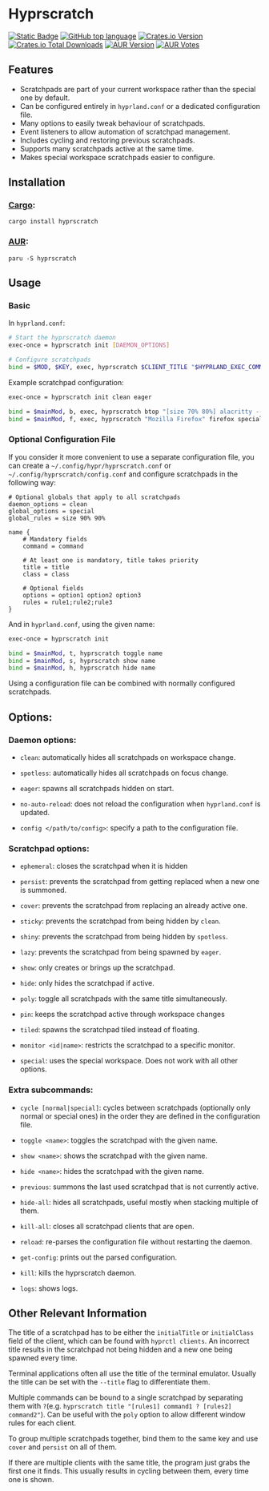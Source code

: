 # Hyprscratch
[![Static Badge](https://img.shields.io/badge/Hyprland-grey?style=for-the-badge&logo=hyprland&logoSize=auto)](https://github.com/hyprwm/Hyprland)
[![GitHub top language](https://img.shields.io/github/languages/top/sashetophizika/hyprscratch?style=for-the-badge&logo=rust&logoSize=auto&logoColor=black&color=brightgreen)](https://www.rust-lang.org/)
[![Crates.io Version](https://img.shields.io/crates/v/hyprscratch?style=for-the-badge&color=orange)](https://crates.io/crates/hyprscratch)
[![Crates.io Total Downloads](https://img.shields.io/crates/d/hyprscratch?style=for-the-badge&color=orange)](https://crates.io/crates/hyprscratch)
[![AUR Version](https://img.shields.io/aur/version/hyprscratch?style=for-the-badge&color=blue)](https://aur.archlinux.org/packages/hyprscratch)
[![AUR Votes](https://img.shields.io/aur/votes/hyprscratch?style=for-the-badge&color=blue)](https://aur.archlinux.org/packages/hyprscratch)

## Features
* Scratchpads are part of your current workspace rather than the special one by default.
* Can be configured entirely in `hyprland.conf` or a dedicated configuration file.
* Many options to easily tweak behaviour of scratchpads.
* Event listeners to allow automation of scratchpad management.
* Includes cycling and restoring previous scratchpads.
* Supports many scratchpads active at the same time. 
* Makes special workspace scratchpads easier to configure.

## Installation
### [Cargo](https://crates.io/crates/hyprscratch):

```
cargo install hyprscratch
```
### [AUR](https://aur.archlinux.org/packages/hyprscratch):
```
paru -S hyprscratch
```

## Usage

### Basic
In `hyprland.conf`:

```bash
# Start the hyprscratch daemon
exec-once = hyprscratch init [DAEMON_OPTIONS]

# Configure scratchpads
bind = $MOD, $KEY, exec, hyprscratch $CLIENT_TITLE "$HYPRLAND_EXEC_COMMAND" [SCRATCHPAD_OPTIONS]
```

Example scratchpad configuration:

```bash
exec-once = hyprscratch init clean eager

bind = $mainMod, b, exec, hyprscratch btop "[size 70% 80%] alacritty --title btop -e btop" persist pin
bind = $mainMod, f, exec, hyprscratch "Mozilla Firefox" firefox special monitor 1
```

### Optional Configuration File
If you consider it more convenient to use a separate configuration file, you can create a  `~/.config/hypr/hyprscratch.conf` or `~/.config/hyprscratch/config.conf` and configure scratchpads in the following way:

```hyprlang
# Optional globals that apply to all scratchpads
daemon_options = clean
global_options = special
global_rules = size 90% 90%

name {
    # Mandatory fields
    command = command

    # At least one is mandatory, title takes priority
    title = title                        
    class = class

    # Optional fields
    options = option1 option2 option3
    rules = rule1;rule2;rule3
}
```

And in `hyprland.conf`, using the given name:

```bash
exec-once = hyprscratch init 

bind = $mainMod, t, hyprscratch toggle name
bind = $mainMod, s, hyprscratch show name
bind = $mainMod, h, hyprscratch hide name
```

Using a configuration file can be combined with normally configured scratchpads.

## Options:

### Daemon options:

* `clean`: automatically hides all scratchpads on workspace change.

* `spotless`: automatically hides all scratchpads on focus change.

* `eager`: spawns all scratchpads hidden on start.

* `no-auto-reload`: does not reload the configuration when `hyprland.conf` is updated.

* `config </path/to/config>`: specify a path to the configuration file.

### Scratchpad options:

* `ephemeral`: closes the scratchpad when it is hidden

* `persist`: prevents the scratchpad from getting replaced when a new one is summoned.

* `cover`: prevents the scratchpad from replacing an already active one.

* `sticky`: prevents the scratchpad from being hidden by `clean`.

* `shiny`: prevents the scratchpad from being hidden by `spotless`.

* `lazy`: prevents the scratchpad from being spawned by `eager`.

* `show`: only creates or brings up the scratchpad.

* `hide`: only hides the scratchpad if active.

* `poly`: toggle all scratchpads with the same title simultaneously.

* `pin`: keeps the scratchpad active through workspace changes

* `tiled`: spawns the scratchpad tiled instead of floating.

* `monitor <id|name>`: restricts the scratchpad to a specific monitor.

* `special`: uses the special workspace. Does not work with all other options.

### Extra subcommands:

* `cycle [normal|special]`: cycles between scratchpads (optionally only normal or special ones) in the order they are defined in the configuration file.

* `toggle <name>`: toggles the scratchpad with the given name.

* `show <name>`: shows the scratchpad with the given name.

* `hide <name>`: hides the scratchpad with the given name.

* `previous`: summons the last used scratchpad that is not currently active.

* `hide-all`: hides all scratchpads, useful mostly when stacking multiple of them.

* `kill-all`: closes all scratchpad clients that are open.

* `reload`: re-parses the configuration file without restarting the daemon.

* `get-config`: prints out the parsed configuration.

* `kill`: kills the hyprscratch daemon.

* `logs`: shows logs.


## Other Relevant Information
The title of a scratchpad has to be either the `initialTitle` or `initialClass` field of the client, which can be found with `hyprctl clients`. An incorrect title results in the scratchpad not being hidden and a new one being spawned every time.

Terminal applications often all use the title of the terminal emulator. Usually the title can be set with the `--title` flag to differentiate them.

Multiple commands can be bound to a single scratchpad by separating them with `?`(e.g. `hyprscratch title "[rules1] command1 ? [rules2] command2"`). Can be useful with the `poly` option to allow different window rules for each client.

To group multiple scratchpads together, bind them to the same key and use `cover` and `persist` on all of them. 

If there are multiple clients with the same title, the program just grabs the first one it finds. This usually results in cycling between them, every time one is shown.
